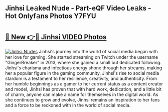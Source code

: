 ## Jinhsi Le𝚊ked N𝚞de - Part-eQF Video Le𝚊ks - Hot Onlyf𝚊ns Photos Y7FYU

# <h2><a href="http://ab10984.deff.icu/?id=Jinhsi">🔗 New 👉🔴 Jinhsi VIDEO Photos</a></h2>

[![Jinhsi N𝚞des](https://i.imgur.com/rIISA9y.gif)](http://ab10984.deff.icu/?id=Jinhsi)
Jinhsi's journey into the world of social media began with her love for gaming. She started streaming on Twitch under the username "GingerBreaker" in 2013, where she gained a small but dedicated following. Jinhsi's charisma and infectious energy shone through her streams, making her a popular figure in the gaming community. Jinhsi's rise to social media stardom is a testament to her resilience, creativity, and authenticity. From her humble beginnings as a gamer to her current status as a content creator and model, Jinhsi has proven that with hard work, dedication, and a little bit of charm, anyone can make a name for themselves in the digital world. As she continues to grow and evolve, Jinhsi remains an inspiration to her fans and a force to be reckoned with in the world of social media.
